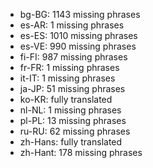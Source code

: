 - bg-BG: 1143 missing phrases
- es-AR: 1 missing phrases
- es-ES: 1010 missing phrases
- es-VE: 990 missing phrases
- fi-FI: 987 missing phrases
- fr-FR: 1 missing phrases
- it-IT: 1 missing phrases
- ja-JP: 51 missing phrases
- ko-KR: fully translated
- nl-NL: 1 missing phrases
- pl-PL: 13 missing phrases
- ru-RU: 62 missing phrases
- zh-Hans: fully translated
- zh-Hant: 178 missing phrases
